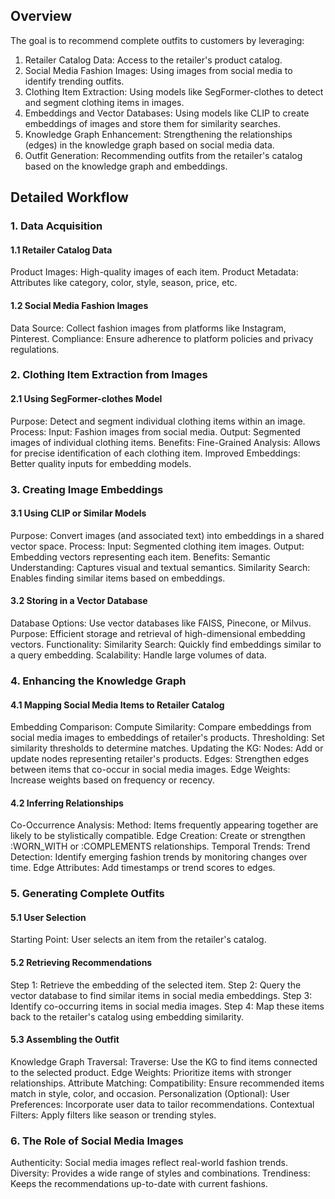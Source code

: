 ## Overview

The goal is to recommend complete outfits to customers by leveraging:

1) Retailer Catalog Data: Access to the retailer's product catalog.
2) Social Media Fashion Images: Using images from social media to identify trending outfits.
3) Clothing Item Extraction: Using models like SegFormer-clothes to detect and segment clothing items in images.
4) Embeddings and Vector Databases: Using models like CLIP to create embeddings of images and store them for similarity searches.
5) Knowledge Graph Enhancement: Strengthening the relationships (edges) in the knowledge graph based on social media data.
6) Outfit Generation: Recommending outfits from the retailer's catalog based on the knowledge graph and embeddings.


## Detailed Workflow
### 1. Data Acquisition
#### 1.1 Retailer Catalog Data
Product Images: High-quality images of each item.
Product Metadata: Attributes like category, color, style, season, price, etc.
#### 1.2 Social Media Fashion Images
Data Source: Collect fashion images from platforms like Instagram, Pinterest.
Compliance: Ensure adherence to platform policies and privacy regulations.
### 2. Clothing Item Extraction from Images
#### 2.1 Using SegFormer-clothes Model
Purpose: Detect and segment individual clothing items within an image.
Process:
Input: Fashion images from social media.
Output: Segmented images of individual clothing items.
Benefits:
Fine-Grained Analysis: Allows for precise identification of each clothing item.
Improved Embeddings: Better quality inputs for embedding models.
### 3. Creating Image Embeddings
#### 3.1 Using CLIP or Similar Models
Purpose: Convert images (and associated text) into embeddings in a shared vector space.
Process:
Input: Segmented clothing item images.
Output: Embedding vectors representing each item.
Benefits:
Semantic Understanding: Captures visual and textual semantics.
Similarity Search: Enables finding similar items based on embeddings.
#### 3.2 Storing in a Vector Database
Database Options: Use vector databases like FAISS, Pinecone, or Milvus.
Purpose: Efficient storage and retrieval of high-dimensional embedding vectors.
Functionality:
Similarity Search: Quickly find embeddings similar to a query embedding.
Scalability: Handle large volumes of data.
### 4. Enhancing the Knowledge Graph
#### 4.1 Mapping Social Media Items to Retailer Catalog
Embedding Comparison:
Compute Similarity: Compare embeddings from social media images to embeddings of retailer's products.
Thresholding: Set similarity thresholds to determine matches.
Updating the KG:
Nodes: Add or update nodes representing retailer's products.
Edges: Strengthen edges between items that co-occur in social media images.
Edge Weights: Increase weights based on frequency or recency.
#### 4.2 Inferring Relationships
Co-Occurrence Analysis:
Method: Items frequently appearing together are likely to be stylistically compatible.
Edge Creation: Create or strengthen :WORN_WITH or :COMPLEMENTS relationships.
Temporal Trends:
Trend Detection: Identify emerging fashion trends by monitoring changes over time.
Edge Attributes: Add timestamps or trend scores to edges.
### 5. Generating Complete Outfits
#### 5.1 User Selection
Starting Point: User selects an item from the retailer's catalog.
#### 5.2 Retrieving Recommendations
Step 1: Retrieve the embedding of the selected item.
Step 2: Query the vector database to find similar items in social media embeddings.
Step 3: Identify co-occurring items in social media images.
Step 4: Map these items back to the retailer's catalog using embedding similarity.
#### 5.3 Assembling the Outfit
Knowledge Graph Traversal:
Traverse: Use the KG to find items connected to the selected product.
Edge Weights: Prioritize items with stronger relationships.
Attribute Matching:
Compatibility: Ensure recommended items match in style, color, and occasion.
Personalization (Optional):
User Preferences: Incorporate user data to tailor recommendations.
Contextual Filters: Apply filters like season or trending styles.
### 6. The Role of Social Media Images
Authenticity: Social media images reflect real-world fashion trends.
Diversity: Provides a wide range of styles and combinations.
Trendiness: Keeps the recommendations up-to-date with current fashions.